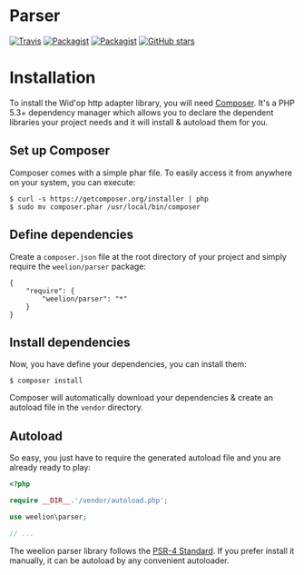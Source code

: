# Parser

[![Travis](https://img.shields.io/travis/weelion/Parser.svg)](https://travis-ci.org/weelion/Parser)
[![Packagist](https://img.shields.io/packagist/dt/weelion/parser.svg)](https://packagist.org/packages/weelion/parser)
[![Packagist](https://img.shields.io/packagist/l/weelion/parser.svg)](https://github.com/weelion/Parser/blob/master/LICENSE)
[![GitHub stars](https://img.shields.io/github/stars/weelion/parser.svg?style=social&label=Star)]()

# Installation

To install the Wid'op http adapter library, you will need [Composer](http://getcomposer.org). It's a PHP 5.3+
dependency manager which allows you to declare the dependent libraries your project needs and it will install &
autoload them for you.

## Set up Composer

Composer comes with a simple phar file. To easily access it from anywhere on your system, you can execute:

```
$ curl -s https://getcomposer.org/installer | php
$ sudo mv composer.phar /usr/local/bin/composer
```

## Define dependencies

Create a ``composer.json`` file at the root directory of your project and simply require the
``weelion/parser`` package:

```
{
    "require": {
        "weelion/parser": "*"
    }
}
```

## Install dependencies

Now, you have define your dependencies, you can install them:

```
$ composer install
```

Composer will automatically download your dependencies & create an autoload file in the ``vendor`` directory.

## Autoload

So easy, you just have to require the generated autoload file and you are already ready to play:

``` php
<?php

require __DIR__.'/vendor/autoload.php';

use weelion\parser;

// ...
```

The weelion parser library follows the [PSR-4 Standard](https://github.com/php-fig/fig-standards/blob/master/accepted/PSR-4.md).
If you prefer install it manually, it can be autoload by any convenient autoloader.
